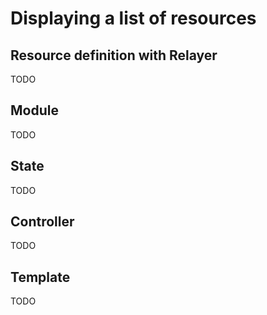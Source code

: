 # Displaying a list of resources

## Resource definition with Relayer

TODO

## Module

TODO

## State

TODO

## Controller

TODO

## Template

TODO

